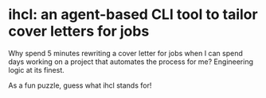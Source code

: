 # ihcl: an agent-based CLI tool to tailor cover letters for jobs

Why spend 5 minutes rewriting a cover letter for jobs when I can spend days working on a project that automates the process for me? Engineering logic at its finest. 

As a fun puzzle, guess what ihcl stands for!

